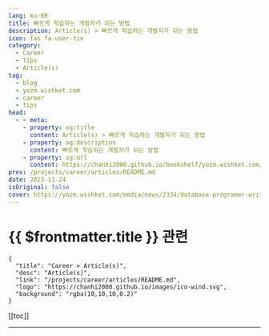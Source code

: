 ```yaml
---
lang: ko-KR
title: 빠르게 학습하는 개발자가 되는 방법
description: Article(s) > 빠르게 학습하는 개발자가 되는 방법
icon: fas fa-user-tie
category: 
  - Career
  - Tips
  - Article(s)
tag: 
  - blog
  - yozm.wishket.com
  - career
  - tips
head:
  - - meta:
    - property: og:title
      content: Article(s) > 빠르게 학습하는 개발자가 되는 방법
    - property: og:description
      content: 빠르게 학습하는 개발자가 되는 방법
    - property: og:url
      content: https://chanhi2000.github.io/bookshelf/yozm.wishket.com/2334.html
prev: /projects/career/articles/README.md
date: 2023-11-24
isOriginal: false
cover: https://yozm.wishket.com/media/news/2334/database-programer-writing-code-terminal-window-using-multiple-monitors-it-age_zByrnac.jpg
---
```


# {{ $frontmatter.title }} 관련

```component VPCard
{
  "title": "Career > Article(s)",
  "desc": "Article(s)",
  "link": "/projects/career/articles/README.md",
  "logo": "https://chanhi2000.github.io/images/ico-wind.svg",
  "background": "rgba(10,10,10,0.2)"
}
```

[[toc]]

---

<SiteInfo
  name="빠르게 학습하는 개발자가 되는 방법 | 요즘IT"
  desc="새로운 것을 배우는 것이 직업의 정수인 소프트웨어 개발자에게는 효과적으로 학습하는 방법을 아는 것이 매우 중요합니다. 새로운 언어, 프레임워크, 도구를 빠르게 익힐 수 있다면 다른 개발자보다 획기적으로 생산성을 높일 수 있죠. 이 글에서는 제가 학습하며 배운 것을 공유하고, 새로운 기술을 빠르게 습득하는 방법에 관해 설명하겠습니다."
  url="https://yozm.wishket.com/magazine/detail/2334/"
  logo="https://yozm.wishket.com/favicon.ico"
  preview="https://yozm.wishket.com/media/news/2334/database-programer-writing-code-terminal-window-using-multiple-monitors-it-age_zByrnac.jpg"/>

<!-- TODO: 작성 -->

